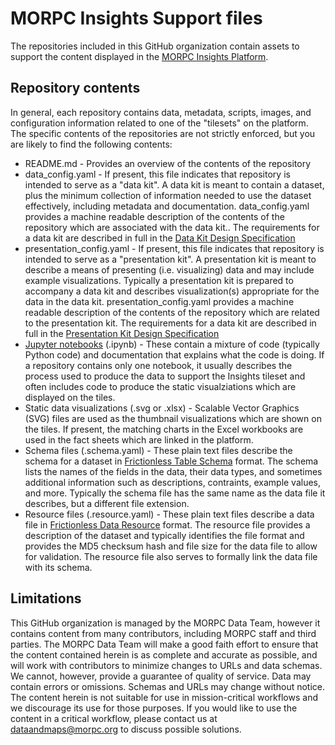 # MORPC Insights Support files
The repositories included in this GitHub organization contain assets to support the content displayed in the [MORPC Insights Platform](https://morpc.org/insights).

## Repository contents
In general, each repository contains data, metadata, scripts, images, and configuration information related to one of the "tilesets" on the platform.  The specific contents of the repositories are not strictly enforced, but you are likely to find the following contents:

  - README.md - Provides an overview of the contents of the repository
  - data_config.yaml - If present, this file indicates that repository is intended to serve as a "data kit".  A data kit is meant to contain a dataset, plus the minimum collection of information needed to use the dataset effectively, including metadata and documentation.  data_config.yaml provides a machine readable description of the contents of the repository which are associated with the data kit..  The requirements for a data kit are described in full in the [Data Kit Design Specification](https://github.com/morpc/morpc-insights/blob/main/doc/Design%20Specification%20-%20Insights%20Data%20Kit.docx)
  - presentation_config.yaml - If present, this file indicates that repository is intended to serve as a "presentation kit".  A presentation kit is meant to describe a means of presenting (i.e. visualizing) data and may include example visualizations.  Typically a presentation kit is prepared to accompany a data kit and describes visualization(s) appropriate for the data in the data kit.  presentation_config.yaml provides a machine readable description of the contents of the repository which are related to the presentation kit.  The requirements for a data kit are described in full in the [Presentation Kit Design Specification](https://github.com/morpc/morpc-insights/blob/main/doc/Design%20Specification%20-%20Insights%20Data%20Kit.docx)
  - [Jupyter notebooks](https://jupyter.org/) (.ipynb) - These contain a mixture of code (typically Python code) and documentation that explains what the code is doing.  If a repository contains only one notebook, it usually describes the process used to produce the data to support the Insights tileset and often includes code to produce the static visualziations which are displayed on the tiles.
  - Static data visualizations (.svg or .xlsx) - Scalable Vector Graphics (SVG) files are used as the thumbnail visualizations which are shown on the tiles.  If present, the matching charts in the Excel workbooks are used in the fact sheets which are linked in the platform.
  - Schema files (.schema.yaml) - These plain text files describe the schema for a dataset in [Frictionless Table Schema](https://specs.frictionlessdata.io/table-schema/) format.  The schema lists the names of the fields in the data, their data types, and sometimes additional information such as descriptions, contraints, example values, and more. Typically the schema file has the same name as the data file it describes, but a different file extension.
  - Resource files (.resource.yaml) - These plain text files describe a data file in [Frictionless Data Resource](https://specs.frictionlessdata.io/data-resource/) format.  The resource file provides a description of the dataset and typically identifies the file format and provides the MD5 checksum hash and file size for the data file to allow for validation.  The resource file also serves to formally link the data file with its schema.

## Limitations
This GitHub organization is managed by the MORPC Data Team, however it contains content from many contributors, including MORPC staff and third parties. The MORPC Data Team will make a good faith effort to ensure that the content contained herein is as complete and accurate as possible, and will work with contributors to minimize changes to URLs and data schemas.  We cannot, however, provide a guarantee of quality of service.  Data may contain errors or omissions. Schemas and URLs may change without notice.  The content herein is not suitable for use in mission-critical workflows and we discourage its use for those purposes.  If you would like to use the content in a critical workflow, please contact us at [dataandmaps@morpc.org](mailto:dataandmaps@morpc.org) to discuss possible solutions. 
